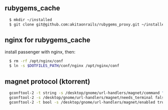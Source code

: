 
## rubygems_cache
    
```bash
  $ mkdir ~/installed
  $ git clone git@github.com:akitaonrails/rubygems_proxy.git ~/installed/
```

## nginx for rubygems_cache

  install passenger with nginx, then:

```bash
  $ rm -rf /opt/nginx/conf
  $ ln -s $DOTFILES_PATH/conf/nginx /opt/nginx/conf
```

## magnet protocol (ktorrent)

```bash
  gconftool-2 -t string -s /desktop/gnome/url-handlers/magnet/command "/usr/bin/ktorrent %s"
  gconftool-2 -s /desktop/gnome/url-handlers/magnet/needs_terminal false -t bool
  gconftool-2 -t bool -s /desktop/gnome/url-handlers/magnet/enabled true
```

